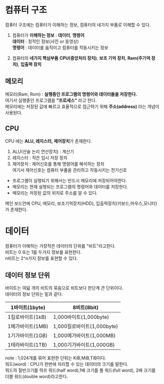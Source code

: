 # 컴퓨터 구조

컴퓨터 구조에는 컴퓨터가 이해하는 정보, 컴퓨터의 네가지 부품로 이해할 수 있다.      

1. 컴퓨터가 **이해하는 정보** : **데이터**, **명령어**  
    **데이터** : 정적인 정보(사진 or 동영상)  
    **명령어** : 데이터를 움직이고 컴퓨터를 작동시키는 정보    
  
2. 컴퓨터의 **네가지 핵심부품** 
    **CPU(중앙처리 장치)**, **보조 기억 장치**, **Ram(주기억 장치)**, **입출력 장치**  

## 메모리

메모리(Ram, Rom) : **실행중인 프로그램의 명령어와 데이터들을 저장한다.**  
여기서 실행중인 프로그램을 **"프로세스"** 라고 한다.  
메모리에는 저장된 값에 빠르고 효율적으로 접근하기 위해 **주소(address)** 라는 개념이 사용된다.  

## CPU

CPU 에는 **ALU, 레지스터, 제어장치**가 존재한다.   

1. ALU(산술 논리 연산장치) : 계산기  
2. 레지스터 : 작은 임시 저장 장치  
3. 제어장치 : 제어신호를 통해 명령어를 해석하는 장치  
    여기서 제어신호는 컴퓨터 부품을 관리하고 작동시키는 전기신호


+ 프로그램이 실행되기 위해서는 반드시 메모리에 저장되어야한다.
+ 메모리는 현재 실행되는 프로그램의 명령어와 데이터를 저장한다.
+ 메모리는 저장된 값의 위치로 주소를 알 수 있다.

메인 보드안에 CPU, 메모리, 보조기억장치(HDD), 입출력장치(키보드,마우스,모니터)가 존재한다.  






# 데이터

컴퓨터가 이해하는 가장작은 데이터의 단위를 "비트"라고한다.  
비트는 0 또는 1를 두가지 정보를 표현한다.  
n비트는 2^n가지 정보를 표현할 수 있다.  

## 데이터 정보 단위  

바이트는 여덟 개의 비트의 묶음으로 비트보다 한단계 큰 단위이다.  
데이터의 정보 단위는 밑과 같다.  

|1바이트(1byte)|8비트(8bit)|
|---|---|
|1킬로바이트(1kB)|1,000바이트(1,000byte)|
|1메가바이트(1MB)|1,000킬로바이트(1,000byte)|
|1기가바이트(1GB)|1,000메가바이트(1,000MB)|
|1테라바이트(1TB)|1,000기가바이트(1,000GB)|

note : 1,024개를 묶어 표현한 단위는 KiB,MiB,TiB이다.  
워드(word) :  CPU가 한번에 처리할 수 있는 데이터의 크기를 말한다.  
워드의 절반크기를 하프 워드(half word),1배 크기를 풀 워드(full word), 2배 크기를 더블 워드(double word)라고한다. 
  
